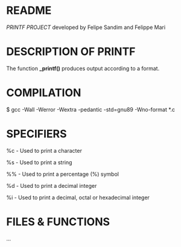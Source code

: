 # README

*PRINTF PROJECT* developed by Felipe Sandim and Felippe Mari

# DESCRIPTION OF PRINTF

The function **_printf()** produces output according to a format.

# COMPILATION

$ gcc -Wall -Werror -Wextra -pedantic -std=gnu89 -Wno-format *.c

# SPECIFIERS

%c - Used to print a character

%s - Used to print a string

%% - Used to print a percentage (%) symbol

%d - Used to print a decimal integer

%i - Used to print a decimal, octal or hexadecimal integer

# FILES & FUNCTIONS

...
